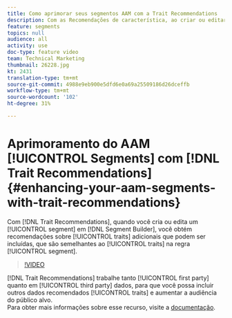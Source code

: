 ```yaml
---
title: Como aprimorar seus segmentos AAM com a Trait Recommendations
description: Com as Recomendações de característica, ao criar ou editar um segmento no Construtor de segmento, você recebe recomendações sobre as características adicionais que você pode incluir, semelhantes às características na regra de segmento.
feature: segments
topics: null
audience: all
activity: use
doc-type: feature video
team: Technical Marketing
thumbnail: 26228.jpg
kt: 2431
translation-type: tm+mt
source-git-commit: 4988e9eb900e5dfd6e0a69a25509186d26dceffb
workflow-type: tm+mt
source-wordcount: '102'
ht-degree: 31%

---
```



# Aprimoramento do AAM [!UICONTROL Segments] com [!DNL Trait Recommendations] {#enhancing-your-aam-segments-with-trait-recommendations}

Com [!DNL Trait Recommendations], quando você cria ou edita um [!UICONTROL segment] em [!DNL Segment Builder], você obtém recomendações sobre [!UICONTROL traits] adicionais que podem ser incluídas, que são semelhantes ao [!UICONTROL traits] na regra [!UICONTROL segment].

>[!VIDEO](https://video.tv.adobe.com/v/26228/?quality=12)

[!DNL Trait Recommendations] trabalhe tanto  [!UICONTROL first party] quanto em  [!UICONTROL third party] dados, para que você possa incluir outros dados recomendados  [!UICONTROL traits] e aumentar a audiência do público alvo.\
Para obter mais informações sobre esse recurso, visite a [documentação](https://experiencecloud.adobe.com/resources/help/en_US/aam/trait-recommendations.html).